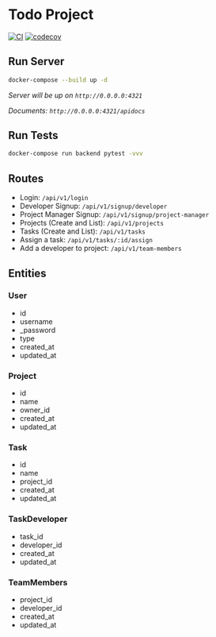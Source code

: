 # Todo Project

[![CI](https://github.com/iRhonin/todo-project-communere/actions/workflows/ci.yml/badge.svg)](https://github.com/iRhonin/todo-project-communere/actions/workflows/ci.yml)
[![codecov](https://codecov.io/gh/iRhonin/todo-project-communere/branch/main/graph/badge.svg?token=I3RB2LG5DD)](https://codecov.io/gh/iRhonin/todo-project-communere)

## Run Server

```bash
docker-compose --build up -d
```

_Server will be up on `http://0.0.0.0:4321`_

_Documents: `http://0.0.0.0:4321/apidocs`_

## Run Tests

```bash
docker-compose run backend pytest -vvv
```

## Routes

- Login: `/api/v1/login`
- Developer Signup: `/api/v1/signup/developer`
- Project Manager Signup: `/api/v1/signup/project-manager`
- Projects (Create and List): `/api/v1/projects`
- Tasks (Create and List): `/api/v1/tasks`
- Assign a task: `/api/v1/tasks/:id/assign`
- Add a developer to project: `/api/v1/team-members`

## Entities

### User

- id
- username
- \_password
- type
- created_at
- updated_at

### Project

- id
- name
- owner_id
- created_at
- updated_at

### Task

- id
- name
- project_id
- created_at
- updated_at

### TaskDeveloper

- task_id
- developer_id
- created_at
- updated_at

### TeamMembers

- project_id
- developer_id
- created_at
- updated_at
